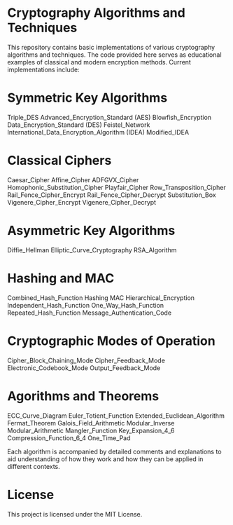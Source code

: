 # Cryptography Algorithms and Techniques
This repository contains basic implementations of various cryptography algorithms and techniques. The code provided here serves as educational examples of classical and modern encryption methods. Current implementations include:

# Symmetric Key Algorithms
Triple_DES
Advanced_Encryption_Standard (AES)
Blowfish_Encryption
Data_Encryption_Standard (DES)
Feistel_Network
International_Data_Encryption_Algorithm (IDEA)
Modified_IDEA

# Classical Ciphers
Caesar_Cipher
Affine_Cipher
ADFGVX_Cipher
Homophonic_Substitution_Cipher
Playfair_Cipher
Row_Transposition_Cipher
Rail_Fence_Cipher_Encrypt
Rail_Fence_Cipher_Decrypt
Substitution_Box
Vigenere_Cipher_Encrypt
Vigenere_Cipher_Decrypt

# Asymmetric Key Algorithms
Diffie_Hellman
Elliptic_Curve_Cryptography
RSA_Algorithm

# Hashing and MAC
Combined_Hash_Function
Hashing MAC
Hierarchical_Encryption
Independent_Hash_Function
One_Way_Hash_Function
Repeated_Hash_Function
Message_Authentication_Code

# Cryptographic Modes of Operation
Cipher_Block_Chaining_Mode
Cipher_Feedback_Mode
Electronic_Codebook_Mode
Output_Feedback_Mode

# Agorithms and Theorems
ECC_Curve_Diagram
Euler_Totient_Function
Extended_Euclidean_Algorithm
Fermat_Theorem
Galois_Field_Arithmetic
Modular_Inverse
Modular_Arithmetic
Mangler_Function
Key_Expansion_4_6
Compression_Function_6_4
One_Time_Pad


Each algorithm is accompanied by detailed comments and explanations to aid understanding of how they work and how they can be applied in different contexts.


# License
This project is licensed under the MIT License.

